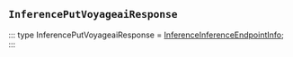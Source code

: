 ## `InferencePutVoyageaiResponse`
:::
type InferencePutVoyageaiResponse = [InferenceInferenceEndpointInfo](./InferenceInferenceEndpointInfo.md);
:::

